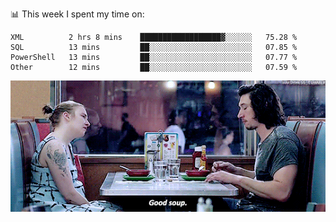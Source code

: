 📊 This week I spent my time on:
<!--START_SECTION:waka-->

```text
XML          2 hrs 8 mins    ██████████████████▓░░░░░░   75.28 %
SQL          13 mins         ██░░░░░░░░░░░░░░░░░░░░░░░   07.85 %
PowerShell   13 mins         ██░░░░░░░░░░░░░░░░░░░░░░░   07.77 %
Other        12 mins         ██░░░░░░░░░░░░░░░░░░░░░░░   07.59 %
```

<!--END_SECTION:waka-->


![](goodSoup.gif)
